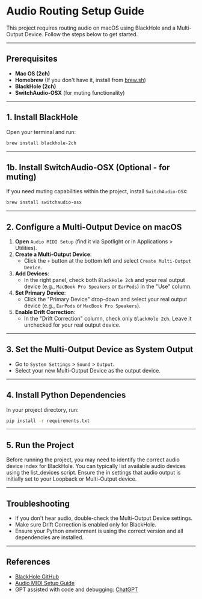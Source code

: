 # Audio Routing Setup Guide

This project requires routing audio on macOS using BlackHole and a Multi-Output Device. Follow the steps below to get started.

---

## Prerequisites
- **Mac OS (2ch)**
- **Homebrew** (If you don't have it, install from [brew.sh](https://brew.sh/))
- **BlackHole (2ch)**
- **SwitchAudio-OSX** (for muting functionality)

---

## 1. Install BlackHole

Open your terminal and run:

```sh
brew install blackhole-2ch
```

---

## 1b. Install SwitchAudio-OSX (Optional - for muting)

If you need muting capabilities within the project, install `SwitchAudio-OSX`:

```sh
brew install switchaudio-osx
```

---

## 2. Configure a Multi-Output Device on macOS

1. **Open** `Audio MIDI Setup` (find it via Spotlight or in Applications > Utilities).
2. **Create a Multi-Output Device**:
   - Click the `+` button at the bottom left and select `Create Multi-Output Device`.
3. **Add Devices**:
   - In the right panel, check both `BlackHole 2ch` and your real output device (e.g., `MacBook Pro Speakers` or `EarPods`) in the "Use" column.
4. **Set Primary Device**:
   - Click the "Primary Device" drop-down and select your real output device (e.g., `EarPods` or `MacBook Pro Speakers`).
5. **Enable Drift Correction**:
   - In the "Drift Correction" column, check only `BlackHole 2ch`. Leave it unchecked for your real output device.

---

## 3. Set the Multi-Output Device as System Output

- Go to `System Settings` > `Sound` > `Output`.
- Select your new Multi-Output Device as the output device.

---

## 4. Install Python Dependencies

In your project directory, run:

```sh
pip install -r requirements.txt
```

---
 
## 5. Run the Project

Before running the project, you may need to identify the correct audio device index for BlackHole. You can typically list available audio devices using the list_devices script. Ensure the in settings that audio output is initially set to your Loopback or Multi-Output device.


---

## Troubleshooting

- If you don't hear audio, double-check the Multi-Output Device settings.
- Make sure Drift Correction is enabled only for BlackHole.
- Ensure your Python environment is using the correct version and all dependencies are installed.

---

## References

- [BlackHole GitHub](https://github.com/ExistentialAudio/BlackHole)
- [Audio MIDI Setup Guide](https://support.apple.com/en-us/HT202000)
- GPT assisted with code and debugging: [ChatGPT](https://chat.openai.com/chat)




